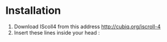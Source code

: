 Installation
============

1. Download IScoll4 from this address http://cubiq.org/iscroll-4
2. Insert these lines inside your head :
    <script src="url_to_scripts/iscroll.js"></scrip>
    <script src="url_to_scripts/IS.js"></scrip>
